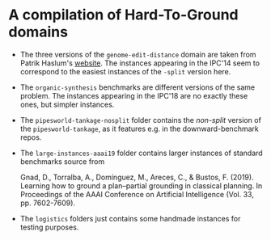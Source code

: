 
# A compilation of Hard-To-Ground domains

* The three versions of the `genome-edit-distance` domain are taken from Patrik Haslum's
[website](http://users.cecs.anu.edu.au/~patrik/#resources). The instances appearing in the IPC'14
seem to correspond to the easiest instances of the `-split` version here.

* The `organic-synthesis` benchmarks are different versions of the same problem. The instances 
appearing in the IPC'18 are no exactly these ones, but simpler instances.

* The `pipesworld-tankage-nosplit` folder contains the *non-split* version of the 
`pipesworld-tankage`, as it features e.g. in the downward-benchmark repos.

* The `large-instances-aaai19` folder contains larger instances of standard benchmarks
source from 

    Gnad, D., Torralba, A., Domínguez, M., Areces, C., & Bustos, F. (2019).
    Learning how to ground a plan–partial grounding in classical planning.
    In Proceedings of the AAAI Conference on Artificial Intelligence (Vol. 33, pp. 7602-7609).

* The `logistics` folders just contains some handmade instances for testing purposes.
